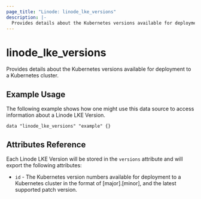 ```yaml
---
page_title: "Linode: linode_lke_versions"
description: |-
  Provides details about the Kubernetes versions available for deployment to a Kubernetes cluster.
---
```


# linode\_lke\_versions

Provides details about the Kubernetes versions available for deployment to a Kubernetes cluster.

## Example Usage

The following example shows how one might use this data source to access information about a Linode LKE Version.

```hcl
data "linode_lke_versions" "example" {}
```

## Attributes Reference

Each Linode LKE Version will be stored in the `versions` attribute and will export the following attributes:

* `id` - The Kubernetes version numbers available for deployment to a Kubernetes cluster in the format of [major].[minor], and the latest supported patch version.
